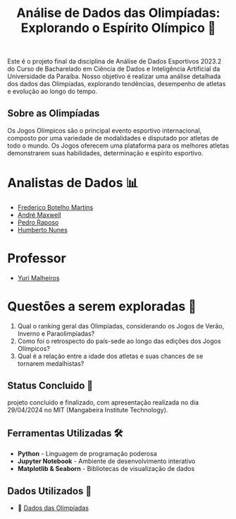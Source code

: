 <h1 align="center">Análise de Dados das Olimpíadas: <br> Explorando o Espírito Olímpico 🏅</h1>
<br>

Este é o projeto final da disciplina de Análise de Dados Esportivos 2023.2 do Curso de Bacharelado em Ciência de Dados e Inteligência Artificial da Universidade da Paraíba. Nosso objetivo é realizar uma análise detalhada dos dados das Olimpíadas, explorando tendências, desempenho de atletas e evolução ao longo do tempo.

## Sobre as Olimpíadas

Os Jogos Olímpicos são o principal evento esportivo internacional, composto por uma variedade de modalidades e disputado por atletas de todo o mundo. Os Jogos oferecem uma plataforma para os melhores atletas demonstrarem suas habilidades, determinação e espírito esportivo.

# Analistas de Dados 📊
* [Frederico Botelho Martins](https://github.com/fredmartins12)
* [André Maxwell](https://github.com/Andre-Maxwell)
* [Pedro Raposo](https://github.com/pedroraposo)
* [Humberto Nunes](https://github.com/HumbertoNunesLira)

# Professor
* [Yuri Malheiros](https://github.com/yurimalheiros)

# Questões a serem exploradas 🤔

1. Qual o ranking geral das Olimpíadas, considerando os Jogos de Verão, Inverno e Paraolimpíadas?
2. Como foi o retrospecto do país-sede ao longo das edições dos Jogos Olímpicos?
3. Qual é a relação entre a idade dos atletas e suas chances de se tornarem medalhistas?

## Status Concluido 🚀

projeto concluido e finalizado, com apresentação realizada no dia 29/04/2024 no MIT (Mangabeira Institute Technology).

## Ferramentas Utilizadas 🛠️
* **Python** - Linguagem de programação poderosa
* **Jupyter Notebook** - Ambiente de desenvolvimento interativo
* **Matplotlib & Seaborn** - Bibliotecas de visualização de dados

## Dados Utilizados 📖
* 🔎 [Dados das Olimpíadas](https://www.kaggle.com/datasets/krishd123/olympics-legacy-1896-2020)
